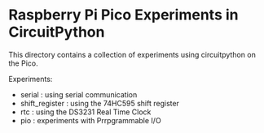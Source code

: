 # Raspberry Pi Pico Experiments in CircuitPython

This directory contains a collection of experiments using circuitpython on the Pico.

Experiments:

- serial : using serial communication
- shift_register : using the 74HC595 shift register
- rtc : using the DS3231 Real Time Clock
- pio : experiments with Prrpgrammable I/O
